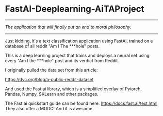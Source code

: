 # FastAI-Deeplearning-AiTAProject
*******************************************************************
*The application that will finally put an end to moral philosophy.*
******************************************************************

Just kidding, it's a text classification application using FastAI, trained on a database of all reddit "Am I The ***hole" posts. 

This is a deep learning project that trains and deploys a neural net using every "Am I the ***hole" post and its verdict from Reddit.

I originally pulled the data set from this article:

https://dvc.org/blog/a-public-reddit-dataset

And used the Fast.ai library, which is a simplified overlay of Pytorch, Pandas, Numpy, SKLearn and other packages.

The Fast.ai quickstart guide can be found here. https://docs.fast.ai/text.html
They also offer a MOOC! And it is awesome.
